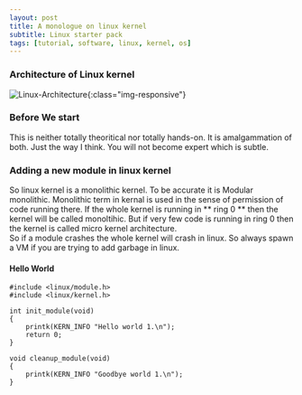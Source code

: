 ```yaml
---
layout: post
title: A monologue on linux kernel
subtitle: Linux starter pack
tags: [tutorial, software, linux, kernel, os]
---
```

### Architecture of Linux kernel
![Linux-Architecture](https://i.pinimg.com/originals/a4/76/e5/a476e5ac785fa192712b24316bfaf3c3.gif){:class="img-responsive"}
### Before We start
This is neither totally theoritical nor totally hands-on. It is amalgammation of both. Just the way I think. You will not become expert which is subtle.  
### Adding a new module in linux kernel
So linux kernel is a monolithic kernel. To be accurate it is Modular monolithic. Monolithic term in kernal is used in the sense of permission of code running there. If the whole kernel is running in ** ring 0 ** then the kernel will be called monoltihic. But if very few code is running in ring 0 then the kernel is called micro kernel architecture.  
So if a module crashes the whole kernel will crash in linux. So always spawn a VM if you are trying to add garbage in linux.
#### Hello World
```
#include <linux/module.h>
#include <linux/kernel.h>    

int init_module(void)
{
    printk(KERN_INFO "Hello world 1.\n");
    return 0;
}

void cleanup_module(void)
{
    printk(KERN_INFO "Goodbye world 1.\n");
}  

```



